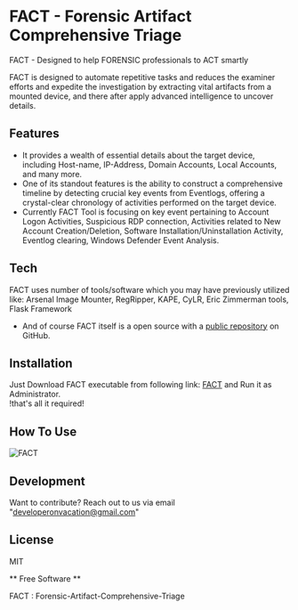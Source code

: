 # FACT - Forensic Artifact Comprehensive Triage 

FACT - Designed to help FORENSIC professionals to ACT smartly

FACT is designed to automate repetitive tasks and reduces the examiner efforts and expedite the investigation by extracting vital artifacts from a mounted device, and there after apply advanced intelligence to uncover details. 

## Features
- It provides a wealth of essential details about the target device, including Host-name, IP-Address, Domain Accounts, Local Accounts, and many more.
- One of its standout features is the ability to construct a comprehensive timeline by detecting crucial key events from Eventlogs, offering a crystal-clear chronology of activities performed on the target device.
- Currently FACT Tool is focusing on key event pertaining to Account Logon Activities, Suspicious RDP connection, Activities related to New Account Creation/Deletion, Software Installation/Uninstallation Activity, Eventlog clearing, Windows Defender Event Analysis. 

## Tech
FACT uses number of tools/software which you may have previously utilized like: Arsenal Image Mounter, RegRipper, KAPE, CyLR, Eric Zimmerman tools, Flask Framework
- And of course FACT itself is a open source with a [public repository](https://github.com/IRB0T/FACT) on GitHub.

## Installation
Just Download FACT executable from following link: [FACT](https://github.com/IRB0T/FACT/releases/tag/FACT) and Run it as Administrator.
<br>!that's all it required!

## How To Use
![FACT](https://github.com/IRB0T/FACT/blob/main/FACT_v1.2.gif)

## Development
Want to contribute? Reach out to us via email "developeronvacation@gmail.com"


## License

MIT

** Free Software **

FACT : Forensic-Artifact-Comprehensive-Triage
